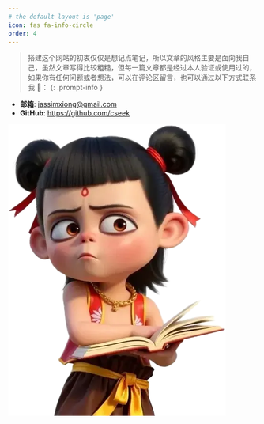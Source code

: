 ```yaml
---
# the default layout is 'page'
icon: fas fa-info-circle
order: 4
---
```

> 搭建这个网站的初衷仅仅是想记点笔记，所以文章的风格主要是面向我自己，虽然文章写得比较粗糙，但每一篇文章都是经过本人验证或使用过的，如果你有任何问题或者想法，可以在评论区留言，也可以通过以下方式联系我 📧：
{: .prompt-info }

- **邮箱**: jassimxiong@gmail.com
- **GitHub**: https://github.com/cseek

![](/assets/img/about/about.webp)

